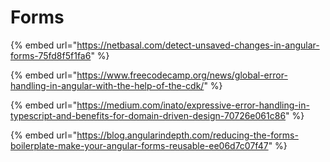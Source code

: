# Forms

{% embed url="https://netbasal.com/detect-unsaved-changes-in-angular-forms-75fd8f5f1fa6" %}



{% embed url="https://www.freecodecamp.org/news/global-error-handling-in-angular-with-the-help-of-the-cdk/" %}

{% embed url="https://medium.com/inato/expressive-error-handling-in-typescript-and-benefits-for-domain-driven-design-70726e061c86" %}

{% embed url="https://blog.angularindepth.com/reducing-the-forms-boilerplate-make-your-angular-forms-reusable-ee06d7c07f47" %}



